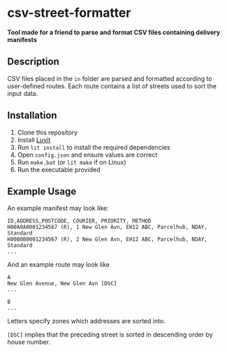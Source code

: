 # csv-street-formatter

**Tool made for a friend to parse and format CSV files containing delivery manifests**

## Description

CSV files placed in the ``in`` folder are parsed and formatted according to user-defined routes. Each route contains a list of streets used to sort the input data. 

## Installation

1. Clone this repository
2. Install [Luvit](https://luvit.io/install.html)
3. Run ``lit install`` to install the required dependencies
4. Open ``config.json`` and ensure values are correct
5. Run ``make.bat`` (or ``lit make`` if on Linux)
6. Run the executable provided

## Example Usage

An example manifest may look like:

```csv
ID,ADDRESS,POSTCODE, COURIER, PRIORITY, METHOD
H00A0A0001234567 (R), 1 New Glen Avn, EH12 ABC, Parcelhub, NDAY, Standard
H00B0B0001234567 (R), 2 New Glen Avn, EH12 ABC, Parcelhub, NDAY, Standard
...
```

And an example route may look like

```
A
New Glen Avenue, New Glen Avn [DSC]
...

B
...
```
Letters specify zones which addresses are sorted into.

``[DSC]`` implies that the preceding street is sorted in descending order by house number.
